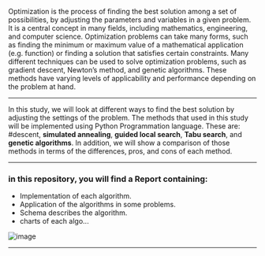 Optimization is the process of finding the best solution among a set of possibilities, by adjusting the parameters and variables in a given problem. It is a central concept in many fields, including mathematics, engineering, and computer science. Optimization problems can take many forms, such as finding the minimum or maximum value of a mathematical application (e.g. function) or finding a solution that satisfies certain constraints. Many different techniques can be used to solve optimization problems, such as gradient descent, Newton’s method, and genetic algorithms. These methods have varying levels of applicability and performance depending on the problem at hand.
***

In this study, we will look at different ways to find the best solution by adjusting the
settings of the problem. The methods that used in this study will be implemented using Python Programmation language. These are: #descent, **simulated annealing**, **guided local search**, **Tabu search**, and **genetic algorithms**. In addition, we will show a comparison of those methods in terms of the differences, pros, and cons of each method.
***
### in this repository, you will find a Report containing:
* Implementation of each algorithm.
* Application of the algorithms in some problems.
* Schema describes the algorithm.
* charts of each algo...

![image](https://user-images.githubusercontent.com/67378945/213889755-a1c9ce17-eaf9-42e5-80ef-46eb79a5d4b7.png)
***

